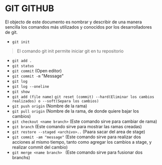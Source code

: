 # GIT GITHUB #

El objecto de este documento es nombrar y describir de una manera sencilla los comandos más utilizados y conocidos por los desarrolladores de git. 

- `git init` 
> El comando git init permite iniciar git en tu repositorio
- `git add .`
- `git status`
- `git commit` (Open editor)
- `git commit -m` "Message"
- `git log`
- `git log --oneline`
- `git show`
- `git add (file name)`
`git reset (commit) --hard(Eliminar los cambios realizados) o --soft(Separa los cambios)`
- `git push origin` (Nombre de la rama)
- `git pull origin` (Nombre de la rama, de donde quiere bajar los cambios)
- `git checkout <name branch>` (Este comando sirve para cambiar de rama)
- `git branch` (Este comando sirve para mostrar las ramas creadas)
- `git restore --staged <archivo>..` (Paara sacar del area de stage)
- `git commit -am "message"` (Este comando sirve para realizar dos acciones al mismo tiempo, tanto como agregar los cambios a stage, y realizar commit del cambio)
- `git merge <name branch> ` (Este comando sirve para fusionar dos branchs)
